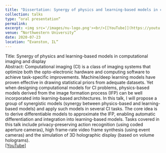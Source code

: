 ```yaml
---
title: "Dissertation: Synergy of physics and learning-based models in computational imaging and display"
collection: talks
type: “oral presentation“
permalink: 
excerpt: <img src='/images/nu-logo.png'><br/>[[YouTube]](https://youtu.be/VEJxdNok-K0) [[slides, 5.8MB]](https://winswang.github.io/files/defense-07-23-2020-compressed.pdf) [[thesis, 8MB]](https://winswang.github.io/files/phd-thesis-compressed.pdf)
venue: “Northwestern University”
date: 2020-07-23
location: “Evanston, IL”
---
```

Title: Synergy of physics and learning-based models in computational imaging and display<br/>
Abstract: Computational imaging (CI) is a class of imaging systems that optimize both the opto-electronic hardware and computing software to achieve task-specific improvements. Machine/deep learning models have proven effective in drawing statistical priors from adequate datasets. Yet when designing computational models for CI problems, physics-based models derived from the image formation process (IFP) can be well incorporated into learning-based architectures. In this talk, I will propose a group of synergistic models (synergy between physics-based and learning-based models) and apply such models in several CI tasks. The core idea is to derive differentiable models to approximate the IFP, enabling automatic differentiation and integration into learning-based models. Tasks covered in this talk include privacy-preserving action recognition (using coded aperture cameras), high frame-rate video frame synthesis (using event cameras) and the simulation of 3D holographic display (based on volume holograms).<br/>
[[YouTube]](https://youtu.be/VEJxdNok-K0) 